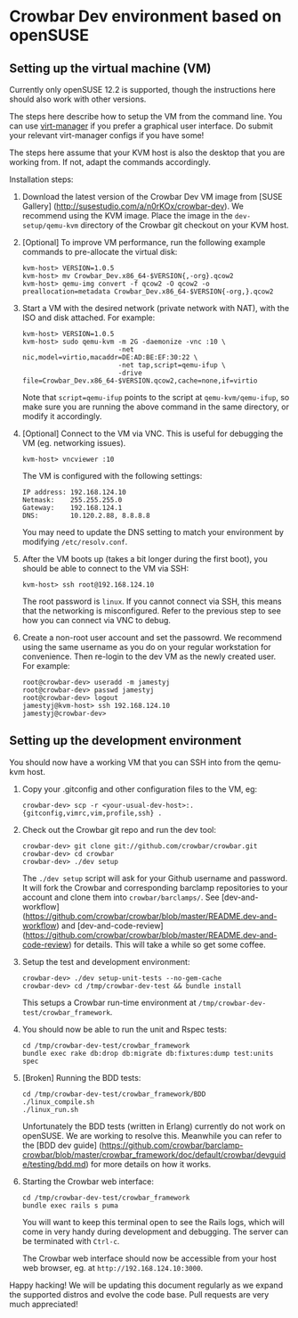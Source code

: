 # Crowbar Dev environment based on openSUSE

## Setting up the virtual machine (VM)

Currently only openSUSE 12.2 is supported, though the instructions here should
also work with other versions.

The steps here describe how to setup the VM from the command line. You can use
[virt-manager](http://virt-manager.org) if you prefer a graphical user
interface. Do submit your relevant virt-manager configs if you have some!

The steps here assume that your KVM host is also the desktop that you are
working from. If not, adapt the commands accordingly.

Installation steps:

1. Download the latest version of the Crowbar Dev VM image from [SUSE Gallery]
   (http://susestudio.com/a/n0rKOx/crowbar-dev). We recommend using the KVM
   image. Place the image in the `dev-setup/qemu-kvm` directory of the Crowbar
   git checkout on your KVM host.

1. [Optional] To improve VM performance, run the following example commands to
   pre-allocate the virtual disk:

   ````
   kvm-host> VERSION=1.0.5
   kvm-host> mv Crowbar_Dev.x86_64-$VERSION{,-org}.qcow2
   kvm-host> qemu-img convert -f qcow2 -O qcow2 -o preallocation=metadata Crowbar_Dev.x86_64-$VERSION{-org,}.qcow2
   ````

1. Start a VM with the desired network (private network with NAT), with the ISO
   and disk attached. For example:

   ````
   kvm-host> VERSION=1.0.5
   kvm-host> sudo qemu-kvm -m 2G -daemonize -vnc :10 \
                           -net nic,model=virtio,macaddr=DE:AD:BE:EF:30:22 \
                           -net tap,script=qemu-ifup \
                           -drive file=Crowbar_Dev.x86_64-$VERSION.qcow2,cache=none,if=virtio
   ````

   Note that `script=qemu-ifup` points to the script at `qemu-kvm/qemu-ifup`,
   so make sure you are running the above command in the same directory, or
   modify it accordingly.

1. [Optional] Connect to the VM via VNC. This is useful for debugging the VM
   (eg. networking issues).

   ````
   kvm-host> vncviewer :10
   ````

   The VM is configured with the following settings:

   ````
   IP address: 192.168.124.10
   Netmask:    255.255.255.0
   Gateway:    192.168.124.1
   DNS:        10.120.2.88, 8.8.8.8
   ````

   You may need to update the DNS setting to match your environment by
   modifying `/etc/resolv.conf`.


1. After the VM boots up (takes a bit longer during the first boot), you should
   be able to connect to the VM via SSH:

   ````
   kvm-host> ssh root@192.168.124.10
   ````

   The root password is `linux`. If you cannot connect via SSH, this means that
   the networking is misconfigured. Refer to the previous step to see how you
   can connect via VNC to debug.

1. Create a non-root user account and set the passowrd. We recommend using the
   same username as you do on your regular workstation for convenience. Then
   re-login to the dev VM as the newly created user. For example:

   ````
   root@crowbar-dev> useradd -m jamestyj
   root@crowbar-dev> passwd jamestyj
   root@crowbar-dev> logout
   jamestyj@kvm-host> ssh 192.168.124.10
   jamestyj@crowbar-dev>
   ````


## Setting up the development environment

You should now have a working VM that you can SSH into from the qemu-kvm host.

1. Copy your .gitconfig and other configuration files to the VM, eg:

   ````
   crowbar-dev> scp -r <your-usual-dev-host>:.{gitconfig,vimrc,vim,profile,ssh} .
   ````

1. Check out the Crowbar git repo and run the dev tool:

   ````
   crowbar-dev> git clone git://github.com/crowbar/crowbar.git
   crowbar-dev> cd crowbar
   crowbar-dev> ./dev setup
   ````

   The `./dev setup` script will ask for your Github username and password. It
   will fork the Crowbar and corresponding barclamp repositories to your
   account and clone them into `crowbar/barclamps/`. See [dev-and-workflow]
   (https://github.com/crowbar/crowbar/blob/master/README.dev-and-workflow)
   and [dev-and-code-review]
   (https://github.com/crowbar/crowbar/blob/master/README.dev-and-code-review)
   for details. This will take a while so get some coffee.

1. Setup the test and development environment:

   ````
   crowbar-dev> ./dev setup-unit-tests --no-gem-cache
   crowbar-dev> cd /tmp/crowbar-dev-test && bundle install
   ````

   This setups a Crowbar run-time environment at
   `/tmp/crowbar-dev-test/crowbar_framework`.

1. You should now be able to run the unit and Rspec tests:

   ````
   cd /tmp/crowbar-dev-test/crowbar_framework
   bundle exec rake db:drop db:migrate db:fixtures:dump test:units spec
   ````

1. [Broken] Running the BDD tests:

   ````
   cd /tmp/crowbar-dev-test/crowbar_framework/BDD
   ./linux_compile.sh
   ./linux_run.sh
   ````

   Unfortunately the BDD tests (written in Erlang) currently do not work on
   openSUSE. We are working to resolve this. Meanwhile you can refer to the
   [BDD dev guide]
   (https://github.com/crowbar/barclamp-crowbar/blob/master/crowbar_framework/doc/default/crowbar/devguide/testing/bdd.md)
   for more details on how it works.

1. Starting the Crowbar web interface:

   ````
   cd /tmp/crowbar-dev-test/crowbar_framework
   bundle exec rails s puma
   ````

   You will want to keep this terminal open to see the Rails logs, which will
   come in very handy during development and debugging. The server can be
   terminated with `Ctrl-c`.

   The Crowbar web interface should now be accessible from your host web
   browser, eg. at `http://192.168.124.10:3000`.

Happy hacking! We will be updating this document regularly as we expand the
supported distros and evolve the code base. Pull requests are very much
appreciated!

